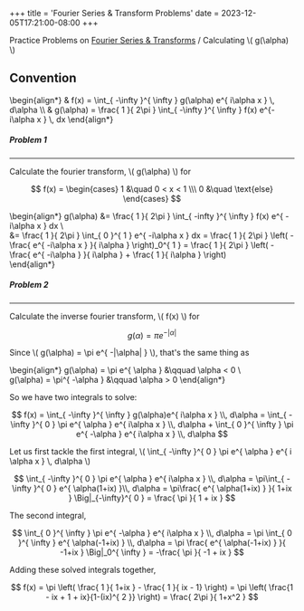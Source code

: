 +++
title = 'Fourier Series & Transform Problems'
date = 2023-12-05T17:21:00-08:00
+++

Practice Problems on [Fourier Series
& Transforms](https://dev-undergrad.dev/math121a/fourier_series_transform) / Calculating \\( g(\alpha) \\) 
<!--more-->

## Convention 

\begin{align*}
    & f(x) = \int_{ -\infty }^{ \infty } g(\alpha) e^{ i\alpha x } \\, d\alpha \\\ 
    & g(\alpha) = \frac{ 1 }{ 2\pi } \int_{ -\infty }^{ \infty } f(x) e^{-i\alpha x } \\, dx
\end{align*}



##### Problem 1
---

Calculate the fourier transform, \\( g(\alpha) \\) for 

$$ f(x) = \begin{cases} 1 &\quad 0 < x < 1 \\\ 0 &\quad \text{else} \end{cases} $$ 

\begin{align*}
    g(\alpha) &= \frac{ 1 }{ 2\pi } \int_{ -infty }^{ \infty } f(x) e^{ -i\alpha x } dx \\\
    &= \frac{ 1 }{ 2\pi } \int_{ 0 }^{ 1 } e^{ -i\alpha x } dx = \frac{ 1 }{ 2\pi } \left( -\frac{ e^{ -i\alpha x }    }{ i\alpha }  \right)_0^{ 1 }  = \frac{ 1 }{ 2\pi } \left( -\frac{ e^{ -i\alpha }   }{ i\alpha } + \frac{ 1 }{ i\alpha }  \right)   
\end{align*}

##### Problem 2
---

Calculate the inverse fourier transform, \\( f(x) \\) for 

$$ g(\alpha) = \pi e^{ -|\alpha| }   $$

Since \\( g(\alpha) = \pi e^{ -|\alpha| }   \\), that's the same thing as 


\begin{align*}
    g(\alpha) = \pi e^{ \alpha } &\qquad \alpha < 0 \\\
    g(\alpha) = \pi^{ -\alpha } &\qquad \alpha > 0 
\end{align*}

So we have two integrals to solve: 

$$ f(x) = \int_{ -\infty }^{ \infty } g(\alpha)e^{ i\alpha x } \\, d\alpha = \int_{ -\infty }^{ 0 } \pi e^{ \alpha } e^{ i\alpha x } \\,  d\alpha + \int_{ 0 }^{ \infty } \pi e^{ -\alpha } e^{ i\alpha x } \\,  d\alpha      $$

Let us first tackle the first integral, \\( \int_{ -\infty }^{ 0 }  \pi e^{ \alpha } e^{ i \alpha x } \\,  d\alpha  \\) 

$$ \int_{ -\infty }^{ 0 } \pi e^{ \alpha }    e^{ i\alpha x } \\,  d\alpha =    \pi\int_{ -\infty }^{ 0 } e^{ \alpha(1+ix) }\\, d\alpha = \pi\frac{ e^{ \alpha(1+ix) }   }{ 1+ix } \Big|_{-\infty}^{ 0 } = \frac{ \pi }{ 1 + ix }     $$

The second integral, 

$$ \int_{ 0 }^{ \infty } \pi e^{ -\alpha } e^{ i\alpha x } \\,  d\alpha = \pi \int_{ 0 }^{ \infty } e^{ \alpha(-1+ix) } \\,  d\alpha = \pi \frac{ e^{ \alpha(-1+ix) }   }{ -1+ix  } \Big|_0^{ \infty } = -\frac{ \pi }{ -1 + ix }      $$ 

Adding these solved integrals together, 

$$ f(x) = \pi \left( \frac{ 1 }{ 1+ix } - \frac{ 1 }{ ix - 1}  \right) = \pi \left( \frac{1 - ix + 1 + ix}{1-(ix)^{ 2 }} \right) = \frac{ 2\pi }{ 1+x^2 }   $$ 




 

 





 




 



